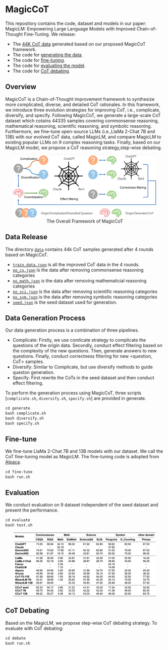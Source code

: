 # MagicCoT

This repository contains the code, dataset and models in our paper: MagicLM: Empowering Large Language Models with Improved Chain-of-Thought Fine-Tuning. We release:

- The [44K CoT data](#data-release) generated based on our proposed MagicCoT framework.
- The code for [generating the data](#data-generation-process).
- The code for [fine-tuning](#fine-tune).
- The code for [evaluating the model](#evaluation).
- The code for [CoT debating](#cot-debating).

## Overview

MagicCoT is a Chain-of-Thought improvement framework to synthesize more complicated, diverse, and detailed CoT rationales. In this framework, we introduce three evolution strategies for improving CoT, i.e., complicate, diversify, and specify. 
Following MagicCoT, we generate a large-scale CoT dataset which cotains 44335 samples covering commonsense reasoning, mathematical reasoning, scientific reasoning, and symbolic reasoning. 
Furthermore, we fine-tune open-source LLMs (i.e.,LlaMa 2-Chat 7B and 13B) with our evolved CoT data, called MagicLM, and compare MagicLM to existing popular LLMs on 9 complex reasoning tasks. 
Finally, based on our MagicLM model, we propose a CoT reasoning strategy,step-wise debating.

<p align="center">
  <img src="asset/magiccot.png" alt="MagicCoT framework" width="90%" height="90%">
  <br>
  The Overall Framework of MagicCoT
</p>

## Data Release

The directory [`data`](./data) contains 44k CoT samples generated after 4 rounds based on MagicCoT.
- [`train_data.json`](./data/train_data.json) is all the improved CoT data in the 4 rounds.
- [`no_cs.json`](./data/no_cs.json) is the data after removing commonsense reasoning categories
- [`no_math.json`](./data/no_math.json) is the data after removing mathematicial reasoning categories
- [`no_sci.json`](./data/no_sci.json) is the data after removing scientific reasoning categories
- [`no_sym.json`](./data/no_cs.json) is the data after removing symbolic reasoning categories
- [`seed.json`](./data/seed.json) is the seed dataset used for generation.

## Data Generation Process

Our data generation process is a combination of three pipelines.

- Complicate: Firstly, we use comlicate strategy to complicate the questions of the origin data. Secondly, conduct effect filtering based on the complexity of the new questions. Then, generate answers to new questions. Finally, conduct correctness filtering for new <question, CoT> samples.
- Diversify: Similar to Complicate, but use diversify methods to guide queston generation.
- Specify: First rewrite the CoTs in the seed dataset and then conduct effect filtering.

To perform the generation process using MagicCoT, three scripts [`complicate.sh`, `diversify.sh`, `specify.sh`] are provided in generate.

```
cd generate
bash complicate.sh
bash diversify.sh
bash specify.sh
```

## Fine-tune
We fine-tune LlaMa 2-Chat 7B and 13B models with our dataset. We call the CoT fine-tuning model as MagicLM. The fine-tuning code is adopted from [Alpaca](https://github.com/tatsu-lab/stanford_alpaca).

```
cd fine-tune
bash run.sh
```

## Evaluation

We conduct evaluation on 9 dataset independent of the seed dataset and present the performance.

```
cd evaluate
bash test.sh
```
<p align="center">
  <img src="asset/evaluation.png" alt="main experimant" width="90%" height="90%">
  <br>
</p>

## CoT Debating

Based on the MagicLM, we propose step-wise CoT debating strategy. To evaluate with CoT debating:

```
cd debate
bash run.sh
```



